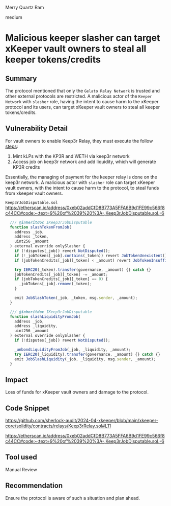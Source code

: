 Merry Quartz Ram

medium

# Malicious keeper slasher can target xKeeper vault owners to steal all keeper tokens/credits

## Summary
The protocol mentioned that only the `Gelato Relay Network` is trusted and other external protocols are restricted. A malicious actor of the `Keeper Network` with `slasher` role, having the intent to cause harm to the xKeeper protocol and its users, can target xKeeper vault owners to steal all keeper tokens/credits.

## Vulnerability Detail
For vault owners to enable Keep3r Relay, they must execute the follow [steps](https://docs.xkeeper.network/content/how-to/keep3r_relay.html):

1. Mint kLPs with the KP3R and WETH via keep3r network
2. Access job on keep3r network and add liquidity, which will generate KP3R credits

Essentially, the managing of payment for the keeper relay is done on the keep3r network. A malicious actor with `slasher` role can target xKeeper vault owners, with the intent to cause harm to the protocol, to steal funds from xkeeper vault owners.

`Keep3rJobDisputable.sol` https://etherscan.io/address/0xeb02addCfD8B773A5FFA6B9d1FE99c566f8c44CC#code:~:text=9%20of%2039%20%3A-,Keep3rJobDisputable.sol,-6
```javascript
  /// @inheritdoc IKeep3rJobDisputable
  function slashTokenFromJob(
    address _job,
    address _token,
    uint256 _amount
  ) external override onlySlasher {
    if (!disputes[_job]) revert NotDisputed();
    if (!_jobTokens[_job].contains(_token)) revert JobTokenUnexistent();
    if (jobTokenCredits[_job][_token] < _amount) revert JobTokenInsufficient();

    try IERC20(_token).transfer(governance, _amount) {} catch {}
    jobTokenCredits[_job][_token] -= _amount;
    if (jobTokenCredits[_job][_token] == 0) {
      _jobTokens[_job].remove(_token);
    }

    emit JobSlashToken(_job, _token, msg.sender, _amount);
  }

  /// @inheritdoc IKeep3rJobDisputable
  function slashLiquidityFromJob(
    address _job,
    address _liquidity,
    uint256 _amount
  ) external override onlySlasher {
    if (!disputes[_job]) revert NotDisputed();

    _unbondLiquidityFromJob(_job, _liquidity, _amount);
    try IERC20(_liquidity).transfer(governance, _amount) {} catch {}
    emit JobSlashLiquidity(_job, _liquidity, msg.sender, _amount);
  }
```

## Impact
Loss of funds for xKeeper vault owners and damage to the protocol.

## Code Snippet
https://github.com/sherlock-audit/2024-04-xkeeper/blob/main/xkeeper-core/solidity/contracts/relays/Keep3rRelay.sol#L11

https://etherscan.io/address/0xeb02addCfD8B773A5FFA6B9d1FE99c566f8c44CC#code:~:text=9%20of%2039%20%3A-,Keep3rJobDisputable.sol,-6

## Tool used
Manual Review

## Recommendation
Ensure the protocol is aware of such a situation and plan ahead.
